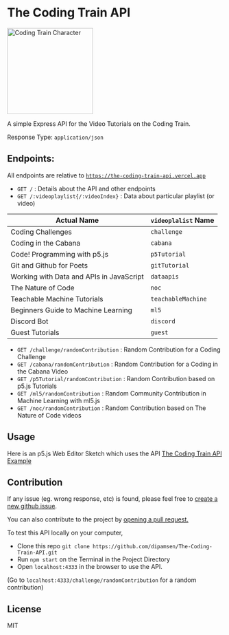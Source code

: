 # The Coding Train API

<img src="https://drive.google.com/uc?export=view&id=1sA7fDyBjA2pmeiiwb9qWGkTRhz6xczli" width="200" alt="Coding Train Character"/>

A simple Express API for the Video Tutorials on the Coding Train.

Response Type: `application/json`

## Endpoints:

All endpoints are relative to [`https://the-coding-train-api.vercel.app`](https://the-coding-train-api.vercel.app)

* `GET /` : Details about the API and other endpoints
* `GET /:videoplaylist{/:videoIndex}` : Data about particular playlist (or video)

| Actual Name                              | `videoplalist` Name |
| ---------------------------------------- | ------------------- |
| Coding Challenges                        | `challenge`         |
| Coding in the Cabana                     | `cabana`            |
| Code! Programming with p5.js             | `p5Tutorial`        |
| Git and Github for Poets                 | `gitTutorial`       |
| Working with Data and APIs in JavaScript | `dataapis`          |
| The Nature of Code                       | `noc`               |
| Teachable Machine Tutorials              | `teachableMachine`  |
| Beginners Guide to Machine Learning      | `ml5`               |
| Discord Bot                              | `discord`           |
| Guest Tutorials                          | `guest`             |

* `GET /challenge/randomContribution` : Random Contribution for a Coding Challenge
* `GET /cabana/randomContribution` : Random Contribution for a Coding in the Cabana Video
* `GET /p5Tutorial/randomContribution` : Random Contribution based on p5.js Tutorials 
* `GET /ml5/randomContribution` : Random Community Contribution in Machine Learning with ml5.js 
* `GET /noc/randomContribution` : Random Contribution based on The Nature of Code videos

## Usage

Here is an p5.js Web Editor Sketch which uses the API
[The Coding Train API Example](https://editor.p5js.org/dipam2006/full/OV4TcmsxF)

## Contribution
If any issue (eg. wrong response, etc) is found, please feel free to [create a new github issue](/issues).

You can also contribute to the project by [opening a pull request.](/pulls)

To test this API locally on your computer,
* Clone this repo 
  `git clone https://github.com/dipamsen/The-Coding-Train-API.git`
* Run `npm start` on the Terminal in the Project Directory
* Open `localhost:4333` in the browser to use the API.

(Go to `localhost:4333/challenge/randomContribution` for a random contribution)

## License
MIT

